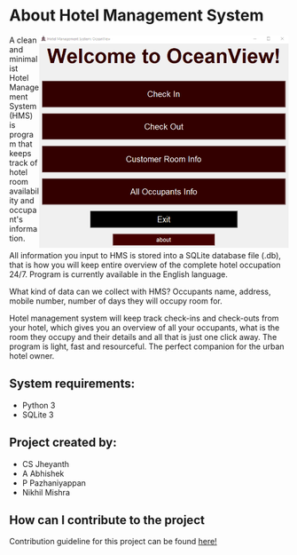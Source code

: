 # About Hotel Management System 
<img alt="Hotel Management System Main menu" src=".\images\main-menu.png" align="right" width="450px"/>
A clean and minimalist Hotel Management System (HMS) is program that keeps track of hotel room availability and 
occupant's information.

All information you input to HMS is stored into a SQLite database file (.db), that is how you will keep entire 
overview of the complete hotel occupation 24/7. Program is currently available in the English language.

What kind of data can we collect with HMS?
Occupants name, address, mobile number, number of days they will occupy room for.

Hotel management system will keep track check-ins and check-outs from your hotel, which gives you an overview of all your occupants, what is the room they occupy and their details and all that is just one click away. The program is light, fast and resourceful. The perfect companion for the urban hotel owner.

## System requirements:  
* Python 3
* SQLite 3

## Project created by:
* CS Jheyanth  
* A Abhishek  
* P Pazhaniyappan  
* Nikhil Mishra

## How can I contribute to the project
Contribution guideline for this project can be found [here!](/CONTRIBUTE.md)

